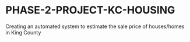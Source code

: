 # PHASE-2-PROJECT-KC-HOUSING
Creating an automated system to estimate the sale price of houses/homes in King County

